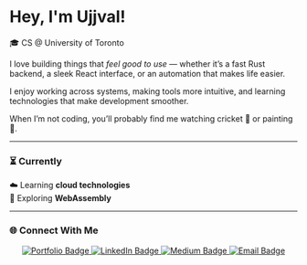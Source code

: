 # Hey, I'm Ujjval!

🎓 CS @ University of Toronto  

I love building things that *feel good to use* — whether it’s a fast Rust backend, a sleek React interface, or an automation that makes life easier.  

I enjoy working across systems, making tools more intuitive, and learning technologies that make development smoother.  

When I’m not coding, you’ll probably find me watching cricket 🏏 or painting 🎨.  

---

### ⏳ Currently  
☁️ Learning **cloud technologies**  
🦀 Exploring **WebAssembly**

---

### 🌐 Connect With Me   
<p align="center">
  <a href="https://ujjval-rajput.vercel.app">
    <img src="https://img.shields.io/badge/Portfolio-1E90FF?style=for-the-badge&logo=google-chrome&logoColor=white" alt="Portfolio Badge"/>
  </a>
  <a href="https://www.linkedin.com/in/UjjvalRajput">
    <img src="https://img.shields.io/badge/LinkedIn-0A66C2?style=for-the-badge&logo=linkedin&logoColor=white" alt="LinkedIn Badge"/>
  </a>
  <a href="https://medium.com/@ujjval.rajput">
    <img src="https://img.shields.io/badge/Medium-000000?style=for-the-badge&logo=medium&logoColor=white" alt="Medium Badge"/>
  </a>
  <a href="mailto:ujjval.rajput@mail.utoronto.ca">
    <img src="https://img.shields.io/badge/Email-D14836?style=for-the-badge&logo=gmail&logoColor=white" alt="Email Badge"/>
  </a>
</p>

